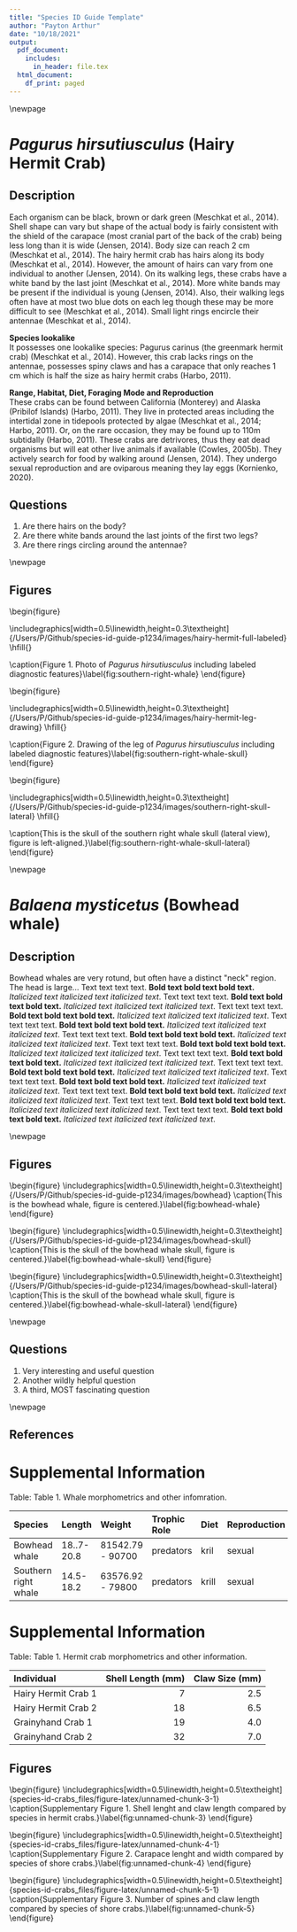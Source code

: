 ```yaml
---
title: "Species ID Guide Template"
author: "Payton Arthur"
date: "10/18/2021"
output:
  pdf_document:
    includes:
      in_header: file.tex
  html_document:
    df_print: paged
---
```


\newpage

# *Pagurus hirsutiusculus* (Hairy Hermit Crab)

## Description

Each organism can be black, brown or dark green (Meschkat et al., 2014).  Shell shape can vary but shape of the actual body is fairly consistent with the shield of the carapace (most cranial part of the back of the crab) being less long than it is wide (Jensen, 2014).  Body size can reach 2 cm (Meschkat et al., 2014).  The hairy hermit crab has hairs along its body (Meschkat et al., 2014).  However, the amount of hairs can vary from one individual to another (Jensen, 2014).  On its walking legs, these crabs have a white band by the last joint (Meschkat et al., 2014).  More white bands may be present if the individual is young (Jensen, 2014).  Also, their walking legs often have at most two blue dots on each leg though these may be more difficult to see (Meschkat et al., 2014).  Small light rings encircle their antennae (Meschkat et al., 2014).

**Species lookalike**  
It possesses one lookalike species: Pagurus carinus (the greenmark hermit crab) (Meschkat et al., 2014). However, this crab lacks rings on the antennae, possesses spiny claws and has a carapace that only reaches 1 cm which is half the size as hairy hermit crabs (Harbo, 2011).  

**Range, Habitat, Diet, Foraging Mode and Reproduction**  
These crabs can be found between California (Monterey) and Alaska (Pribilof Islands) (Harbo, 2011).  They live in protected areas including the intertidal zone in tidepools protected by algae (Meschkat et al., 2014; Harbo, 2011).  Or, on the rare occasion, they may be found up to 110m subtidally (Harbo, 2011).  These crabs are detrivores, thus they eat dead organisms but will eat other live animals if available (Cowles, 2005b).  They actively search for food by walking around (Jensen, 2014).  They undergo sexual reproduction and are oviparous meaning they lay eggs (Kornienko, 2020).

## Questions

1. Are there hairs on the body?
2. Are there white bands around the last joints of the first two legs?
3. Are there rings circling around the antennae?

\newpage 

## Figures

\begin{figure}

\includegraphics[width=0.5\linewidth,height=0.3\textheight]{/Users/P/Github/species-id-guide-p1234/images/hairy-hermit-full-labeled} \hfill{}

\caption{Figure 1. Photo of *Pagurus hirsutiusculus* including labeled diagnostic features}\label{fig:southern-right-whale}
\end{figure}

\begin{figure}

\includegraphics[width=0.5\linewidth,height=0.3\textheight]{/Users/P/Github/species-id-guide-p1234/images/hairy-hermit-leg-drawing} \hfill{}

\caption{Figure 2. Drawing of the leg of *Pagurus hirsutiusculus* including labeled diagnostic features}\label{fig:southern-right-whale-skull}
\end{figure}

\begin{figure}

\includegraphics[width=0.5\linewidth,height=0.3\textheight]{/Users/P/Github/species-id-guide-p1234/images/southern-right-skull-lateral} \hfill{}

\caption{This is the skull of the southern right whale skull (lateral view), figure is left-aligned.}\label{fig:southern-right-whale-skull-lateral}
\end{figure}

\newpage 

# *Balaena mysticetus* (Bowhead whale)

## Description

Bowhead whales are very rotund, but often have a distinct "neck" region. The head is large... Text text text text. **Bold text bold text bold text.** *Italicized text italicized text italicized text*. Text text text text. **Bold text bold text bold text.** *Italicized text italicized text italicized text*. Text text text text. **Bold text bold text bold text.** *Italicized text italicized text italicized text*. Text text text text. **Bold text bold text bold text.** *Italicized text italicized text italicized text*. Text text text text. **Bold text bold text bold text.** *Italicized text italicized text italicized text*. Text text text text. **Bold text bold text bold text.** *Italicized text italicized text italicized text*. Text text text text. **Bold text bold text bold text.** *Italicized text italicized text italicized text*. Text text text text. **Bold text bold text bold text.** *Italicized text italicized text italicized text*. Text text text text. **Bold text bold text bold text.** *Italicized text italicized text italicized text*. Text text text text. **Bold text bold text bold text.** *Italicized text italicized text italicized text*. Text text text text. **Bold text bold text bold text.** *Italicized text italicized text italicized text*. Text text text text. **Bold text bold text bold text.** *Italicized text italicized text italicized text*. 

\newpage 

## Figures

\begin{figure}
\includegraphics[width=0.5\linewidth,height=0.3\textheight]{/Users/P/Github/species-id-guide-p1234/images/bowhead} \caption{This is the bowhead whale, figure is centered.}\label{fig:bowhead-whale}
\end{figure}

\begin{figure}
\includegraphics[width=0.5\linewidth,height=0.3\textheight]{/Users/P/Github/species-id-guide-p1234/images/bowhead-skull} \caption{This is the skull of the bowhead whale skull, figure is centered.}\label{fig:bowhead-whale-skull}
\end{figure}

\begin{figure}
\includegraphics[width=0.5\linewidth,height=0.3\textheight]{/Users/P/Github/species-id-guide-p1234/images/bowhead-skull-lateral} \caption{This is the skull of the bowhead whale skull, figure is centered.}\label{fig:bowhead-whale-skull-lateral}
\end{figure}

\newpage 

## Questions

1. Very interesting and useful question 
2. Another wildly helpful question
3. A third, MOST fascinating question

\newpage

## References



# Supplemental Information


Table: Table 1. Whale morphometrics and other infomration.

|Species              |Length     |Weight           |Trophic Role |Diet  |Reproduction |
|:--------------------|:----------|:----------------|:------------|:-----|:------------|
|Bowhead whale        |18..7-20.8 |81542.79 - 90700 |predators    |kril  |sexual       |
|Southern right whale |14.5-18.2  |63576.92 - 79800 |predators    |krill |sexual       |

# Supplemental Information


Table: Table 1. Hermit crab morphometrics and other information.

|Individual          | Shell Length (mm)| Claw Size (mm)|
|:-------------------|-----------------:|--------------:|
|Hairy Hermit Crab 1 |                 7|            2.5|
|Hairy Hermit Crab 2 |                18|            6.5|
|Grainyhand Crab 1   |                19|            4.0|
|Grainyhand Crab 2   |                32|            7.0|

## Figures

\begin{figure}
\includegraphics[width=0.5\linewidth,height=0.5\textheight]{species-id-crabs_files/figure-latex/unnamed-chunk-3-1} \caption{Supplementary Figure 1. Shell lenght and claw length compared by species in hermit crabs.}\label{fig:unnamed-chunk-3}
\end{figure}

\begin{figure}
\includegraphics[width=0.5\linewidth,height=0.5\textheight]{species-id-crabs_files/figure-latex/unnamed-chunk-4-1} \caption{Supplementary Figure 2. Carapace lenght and width compared by species of shore crabs.}\label{fig:unnamed-chunk-4}
\end{figure}

\begin{figure}
\includegraphics[width=0.5\linewidth,height=0.5\textheight]{species-id-crabs_files/figure-latex/unnamed-chunk-5-1} \caption{Supplementary Figure 3. Number of spines and claw length compared by species of shore crabs.}\label{fig:unnamed-chunk-5}
\end{figure}

